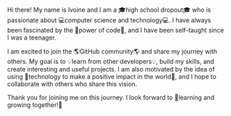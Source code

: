 Hi there! My name is Ivoine and I am a 🎓high school dropout🎓 who is passionate about 💻computer science and technology💻. I have always been fascinated by the 🌟power of code🌟, and I have been self-taught since I was a teenager.

I am excited to join the 🌎GitHub community🌎 and share my journey with others. My goal is to 💡learn from other developers💡, build my skills, and create interesting and useful projects. I am also motivated by the idea of using 🤖technology to make a positive impact in the world🤖, and I hope to collaborate with others who share this vision.

Thank you for joining me on this journey. I look forward to 🤝learning and growing together!🤝


<!--
**ivoinestrachan/ivoinestrachan** is a ✨ _special_ ✨ repository because its `README.md` (this file) appears on your GitHub profile.

Here are some ideas to get you started:

- 🔭 I’m currently working on ...
- 🌱 I’m currently learning ...
- 👯 I’m looking to collaborate on ...
- 🤔 I’m looking for help with ...
- 💬 Ask me about ...
- 📫 How to reach me: ...
- 😄 Pronouns: ...
- ⚡ Fun fact: ...
-->
